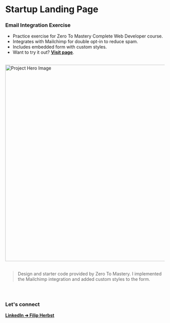 # __Startup Landing Page__
### __Email Integration Exercise__
- Practice exercise for Zero To Mastery Complete Web Developer course.
- Integrates with Mailchimp for double opt-in to reduce spam.
- Includes embedded form with custom styles. 
- Want to try it out? <a href="https://exist888.github.io/email-integration-exercise/">__Visit page__</a>.
<br/>

<img src="https://github.com/user-attachments/assets/f06f6479-0529-4226-af83-d3023042dcb6" alt="Project Hero Image" width="620">
<br/><br/>

> Design and starter code provided by Zero To Mastery. I implemented the Mailchimp integration and added custom styles to the form.
<br/>

##
### __Let's connect__
[**LinkedIn ➜ Filip Herbst**](https://www.linkedin.com/in/filip-herbst/)
